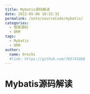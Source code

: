 ```yaml
---
title: Mybatis源码解读
date: 2022-05-06 10:32:32
permalink: /note/sourceCode/mybatis/
categories:
  - 框架源码
  - ORM
tags:
  - Mybatis
  - ORM
author: 
  name: Orochi
  #link: https://github.com/765741668
---
```

# Mybatis源码解读
